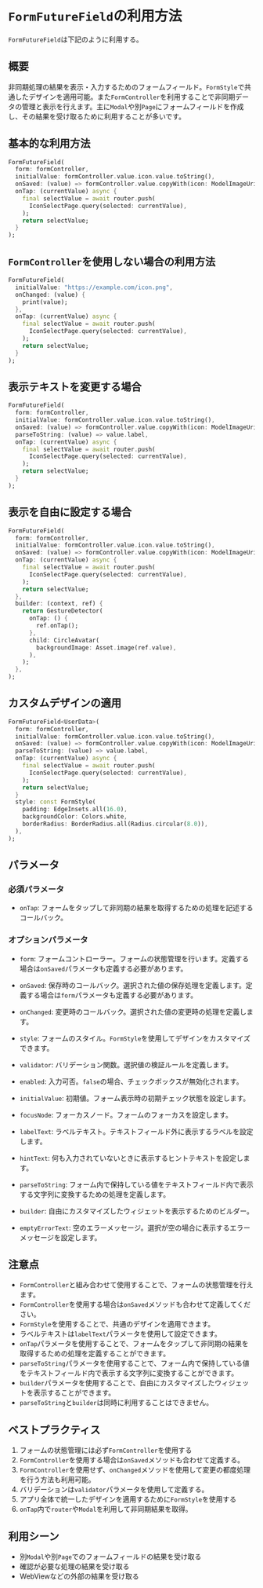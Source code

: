 # `FormFutureField`の利用方法

`FormFutureField`は下記のように利用する。

## 概要

非同期処理の結果を表示・入力するためのフォームフィールド。`FormStyle`で共通したデザインを適用可能。また`FormController`を利用することで非同期データの管理と表示を行えます。主に`Modal`や別`Page`にフォームフィールドを作成し、その結果を受け取るために利用することが多いです。

## 基本的な利用方法

```dart
FormFutureField(
  form: formController,
  initialValue: formController.value.icon.value.toString(),
  onSaved: (value) => formController.value.copyWith(icon: ModelImageUri.parse(value)),
  onTap: (currentValue) async {
    final selectValue = await router.push(
      IconSelectPage.query(selected: currentValue),
    );
    return selectValue;
  }
);
```

## `FormController`を使用しない場合の利用方法

```dart
FormFutureField(
  initialValue: "https://example.com/icon.png",
  onChanged: (value) {
    print(value);
  },
  onTap: (currentValue) async {
    final selectValue = await router.push(
      IconSelectPage.query(selected: currentValue),
    );
    return selectValue;
  }
);
```

## 表示テキストを変更する場合

```dart
FormFutureField(
  form: formController,
  initialValue: formController.value.icon.value.toString(),
  onSaved: (value) => formController.value.copyWith(icon: ModelImageUri.parse(value)),
  parseToString: (value) => value.label,
  onTap: (currentValue) async {
    final selectValue = await router.push(
      IconSelectPage.query(selected: currentValue),
    );
    return selectValue;
  }
);
```

## 表示を自由に設定する場合

```dart
FormFutureField(
  form: formController,
  initialValue: formController.value.icon.value.toString(),
  onSaved: (value) => formController.value.copyWith(icon: ModelImageUri.parse(value)),
  onTap: (currentValue) async {
    final selectValue = await router.push(
      IconSelectPage.query(selected: currentValue),
    );
    return selectValue;
  },
  builder: (context, ref) {
    return GestureDetector(
      onTap: () {
        ref.onTap();
      },
      child: CircleAvatar(
        backgroundImage: Asset.image(ref.value),
      ),
    );
  },
);
```

## カスタムデザインの適用

```dart
FormFutureField<UserData>(
  form: formController,
  initialValue: formController.value.icon.value.toString(),
  onSaved: (value) => formController.value.copyWith(icon: ModelImageUri.parse(value)),
  parseToString: (value) => value.label,
  onTap: (currentValue) async {
    final selectValue = await router.push(
      IconSelectPage.query(selected: currentValue),
    );
    return selectValue;
  }
  style: const FormStyle(
    padding: EdgeInsets.all(16.0),
    backgroundColor: Colors.white,
    borderRadius: BorderRadius.all(Radius.circular(8.0)),
  ),
);
```

## パラメータ

### 必須パラメータ
- `onTap`: フォームをタップして非同期の結果を取得するための処理を記述するコールバック。

### オプションパラメータ
- `form`: フォームコントローラー。フォームの状態管理を行います。定義する場合は`onSaved`パラメータも定義する必要があります。
- `onSaved`: 保存時のコールバック。選択された値の保存処理を定義します。定義する場合は`form`パラメータも定義する必要があります。
- `onChanged`: 変更時のコールバック。選択された値の変更時の処理を定義します。
- `style`: フォームのスタイル。`FormStyle`を使用してデザインをカスタマイズできます。
- `validator`: バリデーション関数。選択値の検証ルールを定義します。
- `enabled`: 入力可否。`false`の場合、チェックボックスが無効化されます。
- `initialValue`: 初期値。フォーム表示時の初期チェック状態を設定します。
- `focusNode`: フォーカスノード。フォームのフォーカスを設定します。

- `labelText`: ラベルテキスト。テキストフィールド外に表示するラベルを設定します。
- `hintText`: 何も入力されていないときに表示するヒントテキストを設定します。
- `parseToString`: フォーム内で保持している値をテキストフィールド内で表示する文字列に変換するための処理を定義します。
- `builder`: 自由にカスタマイズしたウィジェットを表示するためのビルダー。
- `emptyErrorText`: 空のエラーメッセージ。選択が空の場合に表示するエラーメッセージを設定します。

## 注意点

- `FormController`と組み合わせて使用することで、フォームの状態管理を行えます。
- `FormController`を使用する場合は`onSaved`メソッドも合わせて定義してください。
- `FormStyle`を使用することで、共通のデザインを適用できます。
- ラベルテキストは`labelText`パラメータを使用して設定できます。
- `onTap`パラメータを使用することで、フォームをタップして非同期の結果を取得するための処理を定義することができます。
- `parseToString`パラメータを使用することで、フォーム内で保持している値をテキストフィールド内で表示する文字列に変換することができます。
- `builder`パラメータを使用することで、自由にカスタマイズしたウィジェットを表示することができます。
- `parseToString`と`builder`は同時に利用することはできません。

## ベストプラクティス

1. フォームの状態管理には必ず`FormController`を使用する
2. `FormController`を使用する場合は`onSaved`メソッドも合わせて定義する。
3. `FormController`を使用せず、`onChanged`メソッドを使用して変更の都度処理を行う方法も利用可能。
4. バリデーションは`validator`パラメータを使用して定義する。
5. アプリ全体で統一したデザインを適用するために`FormStyle`を使用する
6. `onTap`内で`router`や`Modal`を利用して非同期結果を取得。

## 利用シーン

- 別`Modal`や別`Page`でのフォームフィールドの結果を受け取る
- 確認が必要な処理の結果を受け取る
- WebViewなどの外部の結果を受け取る

